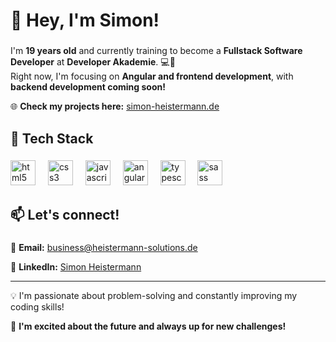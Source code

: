 <h1 align="left">👋  <b>Hey, I'm Simon!</b></h1>

###

<p align="left">I'm <b>19 years old</b> and currently training to become a <b>Fullstack Software Developer</b> at <b>Developer Akademie</b>. 💻🚀<br>Right now, I'm focusing on <b>Angular and frontend development</b>, with <b>backend development coming soon!</b></p>
<p align="left">🌐 <b>Check my projects here:</b> <a href="https://simon-heistermann.de">simon-heistermann.de</a></p>

###

<h2 align="left">🚀 <b>Tech Stack</b></h2>

###

<div>
 <div align="left">
  <img src="https://cdn.jsdelivr.net/gh/devicons/devicon/icons/html5/html5-original.svg" height="40" alt="html5 logo"  />
  <img width="12" />
  <img src="https://cdn.jsdelivr.net/gh/devicons/devicon/icons/css3/css3-original.svg" height="40" alt="css3 logo"  />
  <img width="12" />
  <img src="https://cdn.jsdelivr.net/gh/devicons/devicon/icons/javascript/javascript-original.svg" height="40" alt="javascript logo"  />
  <img width="12" />
  <img src="https://cdn.jsdelivr.net/gh/devicons/devicon/icons/angularjs/angularjs-original.svg" height="40" alt="angularjs logo"  />
  <img width="12" />
  <img src="https://cdn.jsdelivr.net/gh/devicons/devicon/icons/typescript/typescript-original.svg" height="40" alt="typescript logo"  />
  <img width="12" />
  <img src="https://cdn.jsdelivr.net/gh/devicons/devicon/icons/sass/sass-original.svg" height="40" alt="sass logo"  />
 </div>

###
 </div>
</div>

###

<h2 align="left">📫 <b>Let's connect!</b></h2>

###

<p>📧 <b>Email:</b> <a href="mailto:business@heistermann-solutions.de">business@heistermann-solutions.de</a></p>
<p>💼 <b>LinkedIn:</b> <a href="https://www.linkedin.com/in/simon-maximilian-heistermann-419531250/" target="_blank">Simon Heistermann</a></p>

---

<p>💡 I'm passionate about problem-solving and constantly improving my coding skills!</p>
<p>🚀 <b>I'm excited about the future and always up for new challenges!</b></p>
